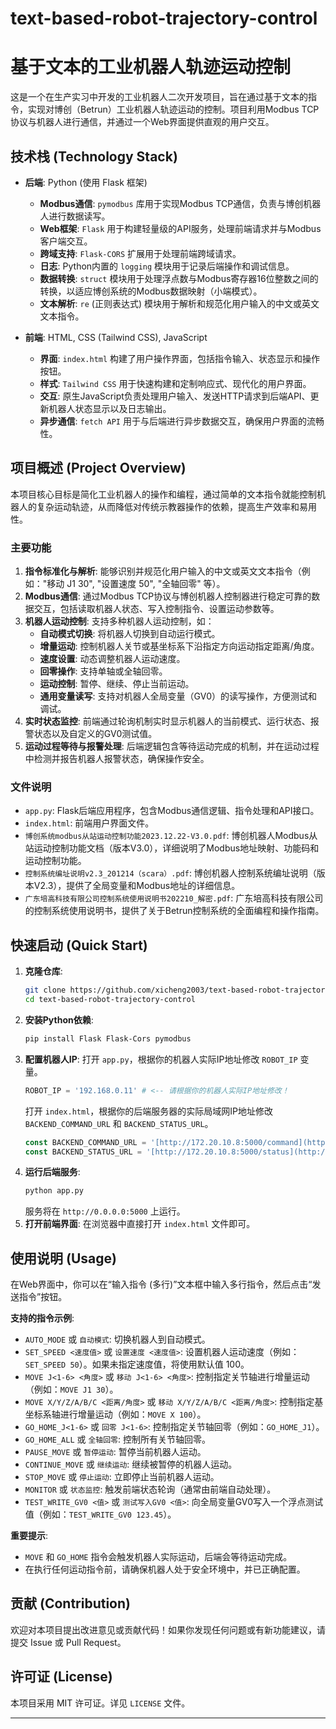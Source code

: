 # text-based-robot-trajectory-control
# 基于文本的工业机器人轨迹运动控制

这是一个在生产实习中开发的工业机器人二次开发项目，旨在通过基于文本的指令，实现对博创（Betrun）工业机器人轨迹运动的控制。项目利用Modbus TCP协议与机器人进行通信，并通过一个Web界面提供直观的用户交互。

## 技术栈 (Technology Stack)

-   **后端**: Python (使用 Flask 框架)
    -   **Modbus通信**: `pymodbus` 库用于实现Modbus TCP通信，负责与博创机器人进行数据读写。
    -   **Web框架**: `Flask` 用于构建轻量级的API服务，处理前端请求并与Modbus客户端交互。
    -   **跨域支持**: `Flask-CORS` 扩展用于处理前端跨域请求。
    -   **日志**: Python内置的 `logging` 模块用于记录后端操作和调试信息。
    -   **数据转换**: `struct` 模块用于处理浮点数与Modbus寄存器16位整数之间的转换，以适应博创系统的Modbus数据映射（小端模式）。
    -   **文本解析**: `re` (正则表达式) 模块用于解析和规范化用户输入的中文或英文文本指令。

-   **前端**: HTML, CSS (Tailwind CSS), JavaScript
    -   **界面**: `index.html` 构建了用户操作界面，包括指令输入、状态显示和操作按钮。
    -   **样式**: `Tailwind CSS` 用于快速构建和定制响应式、现代化的用户界面。
    -   **交互**: 原生JavaScript负责处理用户输入、发送HTTP请求到后端API、更新机器人状态显示以及日志输出。
    -   **异步通信**: `fetch API` 用于与后端进行异步数据交互，确保用户界面的流畅性。

## 项目概述 (Project Overview)

本项目核心目标是简化工业机器人的操作和编程，通过简单的文本指令就能控制机器人的复杂运动轨迹，从而降低对传统示教器操作的依赖，提高生产效率和易用性。

### 主要功能

1.  **指令标准化与解析**: 能够识别并规范化用户输入的中文或英文文本指令（例如："移动 J1 30", "设置速度 50", "全轴回零" 等）。
2.  **Modbus通信**: 通过Modbus TCP协议与博创机器人控制器进行稳定可靠的数据交互，包括读取机器人状态、写入控制指令、设置运动参数等。
3.  **机器人运动控制**: 支持多种机器人运动控制，如：
    * **自动模式切换**: 将机器人切换到自动运行模式。
    * **增量运动**: 控制机器人关节或基坐标系下沿指定方向运动指定距离/角度。
    * **速度设置**: 动态调整机器人运动速度。
    * **回零操作**: 支持单轴或全轴回零。
    * **运动控制**: 暂停、继续、停止当前运动。
    * **通用变量读写**: 支持对机器人全局变量（GV0）的读写操作，方便测试和调试。
4.  **实时状态监控**: 前端通过轮询机制实时显示机器人的当前模式、运行状态、报警状态以及自定义的GV0测试值。
5.  **运动过程等待与报警处理**: 后端逻辑包含等待运动完成的机制，并在运动过程中检测并报告机器人报警状态，确保操作安全。

### 文件说明

-   `app.py`: Flask后端应用程序，包含Modbus通信逻辑、指令处理和API接口。
-   `index.html`: 前端用户界面文件。
-   `博创系统modbus从站运动控制功能2023.12.22-V3.0.pdf`: 博创机器人Modbus从站运动控制功能文档（版本V3.0），详细说明了Modbus地址映射、功能码和运动控制功能。
-   `控制系统编址说明v2.3_201214（scara）.pdf`: 博创机器人控制系统编址说明（版本V2.3），提供了全局变量和Modbus地址的详细信息。
-   `广东培高科技有限公司控制系统使用说明书202210_解密.pdf`: 广东培高科技有限公司的控制系统使用说明书，提供了关于Betrun控制系统的全面编程和操作指南。

## 快速启动 (Quick Start)

1.  **克隆仓库**:
    ```bash
    git clone https://github.com/xicheng2003/text-based-robot-trajectory-control
    cd text-based-robot-trajectory-control
    ```
2.  **安装Python依赖**:
    ```bash
    pip install Flask Flask-Cors pymodbus
    ```
3.  **配置机器人IP**:
    打开 `app.py`，根据你的机器人实际IP地址修改 `ROBOT_IP` 变量。
    ```python
    ROBOT_IP = '192.168.0.11' # <-- 请根据你的机器人实际IP地址修改！
    ```
    打开 `index.html`，根据你的后端服务器的实际局域网IP地址修改 `BACKEND_COMMAND_URL` 和 `BACKEND_STATUS_URL`。
    ```javascript
    const BACKEND_COMMAND_URL = '[http://172.20.10.8:5000/command](http://172.20.10.8:5000/command)'; // <--- 请在这里修改为你的后端服务器的实际局域网IP地址！
    const BACKEND_STATUS_URL = '[http://172.20.10.8:5000/status](http://172.20.10.8:5000/status)';   // <--- 例如: '[http://192.168.0.100:5000/status](http://192.168.0.100:5000/status)'
    ```
4.  **运行后端服务**:
    ```bash
    python app.py
    ```
    服务将在 `http://0.0.0.0:5000` 上运行。
5.  **打开前端界面**:
    在浏览器中直接打开 `index.html` 文件即可。

## 使用说明 (Usage)

在Web界面中，你可以在“输入指令 (多行)”文本框中输入多行指令，然后点击“发送指令”按钮。

**支持的指令示例**:

-   `AUTO_MODE` 或 `自动模式`: 切换机器人到自动模式。
-   `SET_SPEED <速度值>` 或 `设置速度 <速度值>`: 设置机器人运动速度（例如：`SET_SPEED 50`）。如果未指定速度值，将使用默认值 100。
-   `MOVE J<1-6> <角度>` 或 `移动 J<1-6> <角度>`: 控制指定关节轴进行增量运动（例如：`MOVE J1 30`）。
-   `MOVE X/Y/Z/A/B/C <距离/角度>` 或 `移动 X/Y/Z/A/B/C <距离/角度>`: 控制指定基坐标系轴进行增量运动（例如：`MOVE X 100`）。
-   `GO_HOME_J<1-6>` 或 `回零 J<1-6>`: 控制指定关节轴回零（例如：`GO_HOME_J1`）。
-   `GO_HOME_ALL` 或 `全轴回零`: 控制所有关节轴回零。
-   `PAUSE_MOVE` 或 `暂停运动`: 暂停当前机器人运动。
-   `CONTINUE_MOVE` 或 `继续运动`: 继续被暂停的机器人运动。
-   `STOP_MOVE` 或 `停止运动`: 立即停止当前机器人运动。
-   `MONITOR` 或 `状态监控`: 触发前端状态轮询（通常由前端自动处理）。
-   `TEST_WRITE_GV0 <值>` 或 `测试写入GV0 <值>`: 向全局变量GV0写入一个浮点测试值（例如：`TEST_WRITE_GV0 123.45`）。

**重要提示**:

-   `MOVE` 和 `GO_HOME` 指令会触发机器人实际运动，后端会等待运动完成。
-   在执行任何运动指令前，请确保机器人处于安全环境中，并已正确配置。

## 贡献 (Contribution)

欢迎对本项目提出改进意见或贡献代码！如果你发现任何问题或有新功能建议，请提交 Issue 或 Pull Request。

## 许可证 (License)

本项目采用 MIT 许可证。详见 `LICENSE` 文件。

---
